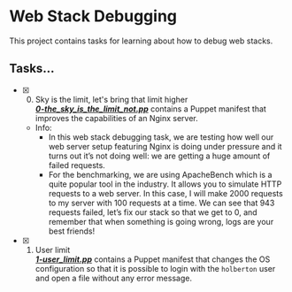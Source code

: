 # Web Stack Debugging

This project contains tasks for learning about how to debug web stacks.

## Tasks...

+ [x] 0. Sky is the limit, let's bring that limit higher<br/>_**[0-the_sky_is_the_limit_not.pp](0-the_sky_is_the_limit_not.pp)**_ contains a Puppet manifest that improves the capabilities of an Nginx server.
  + Info:
    + In this web stack debugging task, we are testing how well our web server setup featuring Nginx is doing under pressure and it turns out it’s not doing well: we are getting a huge amount of failed requests.
    + For the benchmarking, we are using ApacheBench which is a quite popular tool in the industry. It allows you to simulate HTTP requests to a web server. In this case, I will make 2000 requests to my server with 100 requests at a time. We can see that 943 requests failed, let’s fix our stack so that we get to 0, and remember that when something is going wrong, logs are your best friends!

+ [x] 1. User limit<br/>_**[1-user_limit.pp](1-user_limit.pp)**_ contains a Puppet manifest that changes the OS configuration so that it is possible to login with the `holberton` user and open a file without any error message.
